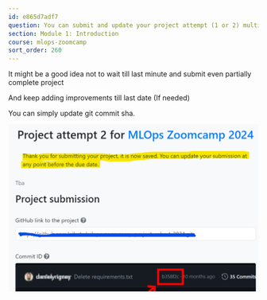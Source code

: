 ```yaml
---
id: e865d7adf7
question: You can submit and update your project attempt (1 or 2) multiple times before the final deadline.
section: Module 1: Introduction
course: mlops-zoomcamp
sort_order: 260
---
```


It might be a good idea not to wait till last minute and submit even partially complete project

And keep adding improvements till last date (If needed)

You can simply update git commit sha.

![Image](images/mlops-zoomcamp/image_10c5ac47.png)

